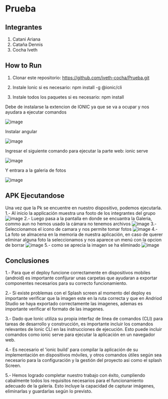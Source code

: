 # Prueba 
## Integrantes
1. Catani Ariana
2. Cataña Dennis
3. Cocha Iveth
  
## **How to Run**

1. Clonar este repositorio: https://github.com/iveth-cocha/Prueba.git 

2. Instale Ionic si es necesario: npm install -g @ionic/cli

3. Instale todos los paquetes si es necesario: npm install

Debe de instalarse la extencion de IONIC ya que se va a ocupar y nos ayudara a ejecutar comandos

![image](https://github.com/iveth-cocha/Prueba/assets/134402331/7c47fadd-b3a5-415b-8252-4cd18813deb3)

Instalar angular 

![image](https://github.com/iveth-cocha/Prueba/assets/134402331/e49e8a85-03f9-477a-9218-9119e45ef9c4)

Ingresar el siguiente comando para ejecutar la parte web: ionic serve

![image](https://github.com/iveth-cocha/Prueba/assets/134402331/c540d1c5-5b03-48f7-8a44-c2315319ba6b)

Y entrara a la galeria de fotos

![image](https://github.com/iveth-cocha/Prueba/assets/134402331/a3f8eca1-e010-4783-b682-d69fa04bc203)


## **APK Ejecutandose**
Una vez que la Pk se encuentre en nuestro dispositivo, podemos ejecutarla.
1.- Al inicio la applicación muestra una footo de los integrantes del grupo
![image](https://github.com/iveth-cocha/Prueba/assets/117743828/83a54c42-0299-4756-8b8b-b3b1213be208)
2.- Luego pasa a la pantalla en donde se encuantra la Galeria, commo aun no hemos usado la cámara no tenemos archivos 
![image](https://github.com/iveth-cocha/Prueba/assets/117743828/cb3efa8a-7e08-4d45-ac3f-e9dab03bcac6)
3.- Seleccionamos el icono de camara y nos permite tomar fotos 
![image](https://github.com/iveth-cocha/Prueba/assets/117743828/1696d402-a7b6-4d91-8bee-cecc5c7befe7)
4.- La foto se almacena en la memoria de nuestra aplicación, en caso de querer eliminar alguna foto la seleccionamos y nos aparece un menú con la opcion de borrar
![image](https://github.com/iveth-cocha/Prueba/assets/117743828/c7e2ceb6-f8eb-4a1d-90e8-02144161aa2a)
5.- como se aprecia la imagen se ha eliminado 
![image](https://github.com/iveth-cocha/Prueba/assets/117743828/688372ba-33f9-4567-8b5c-1eda657f40aa)





## **Conclusiones**
1.- Para que el deploy funcione correctamente en dispositivos mobiles (android) es importante confijurar unas carpetas que ayudaran a exportar componentes necesarios para su correcto funcionamiento.

2.- Si existe problemas con el Splash screen al momento del deploy es importante verificar que la imagen este en la ruta correcta y que en Andriod Studio se haya exportado correctamente las imagenes, ademas es importante verificar el formato de las imagenes.  

3.- Dado que Ionic utiliza su propia interfaz de línea de comandos (CLI) para tareas de desarrollo y construcción, es importante incluir los comandos relevantes de Ionic CLI en las instrucciones de ejecución. Esto puede incluir comandos como ionic serve para ejecutar la aplicación en un navegador web.

4.- Es necesario el 'ionic build' para compilar la aplicación de su implementación en dispositivos móviles, y otros comandos útiles según sea necesario para la configuración y la gestión del proyecto asi como el splash Screen.

5.- Hemos logrado completar nuestro trabajo con éxito, cumpliendo cabalmente todos los requisitos necesarios para el funcionamiento adecuado de la galería. Esto incluye la capacidad de capturar imágenes, eliminarlas y guardarlas según lo previsto.
